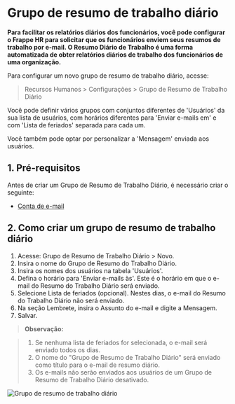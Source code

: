 # Grupo de resumo de trabalho diário



**Para facilitar os relatórios diários dos funcionários, você pode configurar o Frappe HR para solicitar que os funcionários enviem seus resumos de trabalho por e-mail. O Resumo Diário de Trabalho é uma forma automatizada de obter relatórios diários de trabalho dos funcionários de uma organização.**


Para configurar um novo grupo de resumo de trabalho diário, acesse:


> Recursos Humanos > Configurações > Grupo de Resumo de Trabalho Diário


Você pode definir vários grupos com conjuntos diferentes de 'Usuários' da sua lista de usuários, com horários diferentes para 'Enviar e-mails em' e com 'Lista de feriados' separada para cada um.


Você também pode optar por personalizar a 'Mensagem' enviada aos usuários.


## 1. Pré-requisitos


Antes de criar um Grupo de Resumo de Trabalho Diário, é necessário criar o seguinte:


* [Conta de e-mail](/docs/pt/setting-up/email/email-account)


## 2. Como criar um grupo de resumo de trabalho diário


1. Acesse: Grupo de Resumo de Trabalho Diário > Novo.
2. Insira o nome do Grupo de Resumo do Trabalho Diário.
3. Insira os nomes dos usuários na tabela 'Usuários'.
4. Defina o horário para 'Enviar e-mails às'. Este é o horário em que o e-mail do Resumo do Trabalho Diário será enviado.
5. Selecione Lista de feriados (opcional). Nestes dias, o e-mail do Resumo do Trabalho Diário não será enviado.
6. Na seção Lembrete, insira o Assunto do e-mail e digite a Mensagem.
7. Salvar.


>**Observação:**


>1. Se nenhuma lista de feriados for selecionada, o e-mail será enviado todos os dias.
>2. O nome do "Grupo de Resumo de Trabalho Diário" será enviado como título para o e-mail de resumo diário.
>3. Os e-mails não serão enviados aos usuários de um Grupo de Resumo de Trabalho Diário desativado.


![Grupo de resumo de trabalho diário](&lcub;&lcub;docs_base_url}}/v14/assets/img/human-resources/daily-work-summary-group.png)



